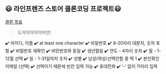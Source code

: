 ## :smiley: 라인프렌즈 스토어 클론코딩 프로젝트:smiley:  
[클론 목표](https://brand.naver.com/linefriends)
> 도저어어어어어언!
> 
✔️ 아이디, 이름
✔️ at least one character
✔️ 비밀번호
✔️ 8-20자리 대문자, 숫자 포함
✔️ 비밀번호 재확인
✔️ 비민번호와 동일
✔️ 생년월일
✔️ 연도 - 4자리 숫자
✔️ 월 - 1-12월 선택
✔️ 일 - 1-31일까지 숫자
✔️ 성별
✔️ 남성/여성/선택안함 중 택 1
✔️ 본인확인 이메일 (선택)
✔️ 선택이기 때문에 빈칸 입력 가능
✔️ 휴대전화
✔️ ‘-’ 없이 11자리 입력
